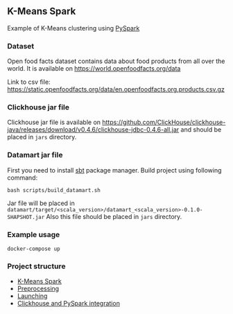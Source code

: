 ## K-Means Spark

Example of K-Means clustering using [PySpark](https://spark.apache.org/docs/latest/api/python/)

### Dataset

Open food facts dataset contains data about food products from all over the world. It is available
on https://world.openfoodfacts.org/data

Link to csv file: https://static.openfoodfacts.org/data/en.openfoodfacts.org.products.csv.gz

### Clickhouse jar file

Clickhouse jar file is available
on https://github.com/ClickHouse/clickhouse-java/releases/download/v0.4.6/clickhouse-jdbc-0.4.6-all.jar and should be
placed in `jars` directory.

### Datamart jar file

First you need to install [sbt](https://www.scala-sbt.org/) package manager.
Build project using following command:

```shell
bash scripts/build_datamart.sh
```

Jar file will be placed in `datamart/target/<scala_version>/datamart_<scala_version>-0.1.0-SHAPSHOT.jar`
Also this file should be placed in `jars` directory.

### Example usage

```shell
docker-compose up
```

### Project structure

* [K-Means Spark](src/kmeans.py)
* [Preprocessing](src/datamart.py)
* [Launching](src/main.py)
* [Clickhouse and PySpark integration](docker-compose.yml)